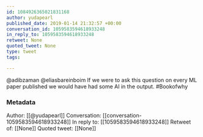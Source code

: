 ```yaml
---
id: 1084926365021831168
author: yudapearl
published_date: 2019-01-14 21:32:57 +00:00
conversation_id: 1059583594618933248
in_reply_to: 1059583594618933248
retweet: None
quoted_tweet: None
type: tweet
tags:

---
```


@adibzaman @eliasbareinboim If we were to ask this question on every ML paper published we would have had some AI in the output. #Bookofwhy

### Metadata

Author: [[@yudapearl]]
Conversation: [[conversation-1059583594618933248]]
In reply to: [[1059583594618933248]]
Retweet of: [[None]]
Quoted tweet: [[None]]
